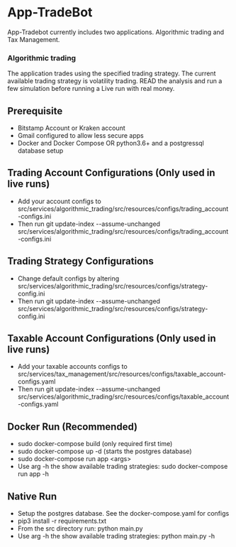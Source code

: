 # App-TradeBot
App-Tradebot currently includes two applications. Algorithmic trading and Tax Management.

### Algorithmic trading
The application trades using the specified trading strategy. The current available trading strategy is volatility trading. READ the analysis and run a few simulation before running a Live run with real money. 

## Prerequisite 
* Bitstamp Account or Kraken account
* Gmail configured to allow less secure apps
* Docker and Docker Compose OR python3.6+ and a postgressql database setup

## Trading Account Configurations (Only used in live runs)
* Add your account configs to src/services/algorithmic_trading/src/resources/configs/trading_account-configs.ini
* Then run git update-index --assume-unchanged src/services/algorithmic_trading/src/resources/configs/trading_account-configs.ini 

## Trading Strategy Configurations
* Change default configs by altering src/services/algorithmic_trading/src/resources/configs/strategy-config.ini
* Then run git update-index --assume-unchanged src/services/algorithmic_trading/src/resources/configs/strategy-config.ini 

## Taxable Account Configurations (Only used in live runs)
* Add your taxable accounts configs to src/services/tax_management/src/resources/configs/taxable_account-configs.yaml
* Then run git update-index --assume-unchanged src/services/algorithmic_trading/src/resources/configs/taxable_account-configs.yaml

## Docker Run (Recommended)
* sudo docker-compose build (only required first time)
* sudo docker-compose up -d (starts the postgres database)
* sudo docker-compose run app \<args\>
* Use arg -h the show available trading strategies: sudo docker-compose run app -h

## Native Run
* Setup the postgres database. See the docker-compose.yaml for configs
* pip3 install -r requirements.txt
* From the src directory run: python main.py
* Use arg -h the show available trading strategies: python main.py -h
